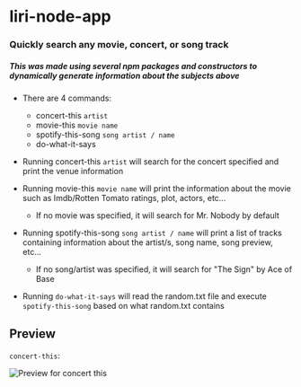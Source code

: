 # liri-node-app

### Quickly search any movie, concert, or song track

##### This was made using several npm packages and constructors to dynamically generate information about the subjects above

* There are 4 commands:
   * concert-this `artist`
   * movie-this `movie name`
   * spotify-this-song `song artist / name`
   * do-what-it-says
   
* Running concert-this `artist` will search for the concert specified and print the venue information

* Running movie-this `movie name` will print the information about the movie such as Imdb/Rotten Tomato ratings, plot, actors, etc...
  * If no movie was specified, it will search for Mr. Nobody by default

* Running spotify-this-song `song artist / name` will print a list of tracks containing information about the artist/s, song name, song preview, etc...
  * If no song/artist was specified, it will search for "The Sign" by Ace of Base

* Running `do-what-it-says` will read the random.txt file and execute `spotify-this-song` based on what random.txt contains


## Preview

`concert-this`:

![Preview for concert this](./images)

